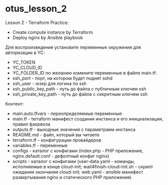# otus_lesson_2
Lesson 2 - Terraform Practice:
- Create compute instance by Terraform
- Deploy nginx by Ansible playbook

Для воспроизведения установите переменные окружения для авторизации в YC:
- YC_TOKEN
- YC_CLOUD_ID
- YC_FOLDER_ID
по желанию измените переменные в файле main.tf:
- ssh_port - порт, на котором будет поднят sshd
- ssh_user - юзер для логина по ssh
- ssh_public_key_path - путь до файла с публичным ключем ssh
- ssh_private_key_path - путь до файла с секретным ключем ssh

Контент:
- main.auto.tfvars - переопределяемые переменные
- main.tf - terraform манифест создания инстанса и его инициализации, правил фаервола
- outputs.tf - выходные значения с параметрами инстанса
- README.md - файл, который вы читаете
- terraform.tf - конфигурации провайдеров
- variables.tf - переменные
- configs - каталог с конфигами (index.php - PHP приложение, nginx.default.conf - дефолтный конфиг nginx)
- scripts - каталог с конфигами (user-data.yaml - команды, исполняемые в конце cloud-init; wait4finish-cloud-init.sh - скрипт ожидания окончания cloud-init; web.yaml - ansible манифест развертывания nginx и статического PHP приложения)